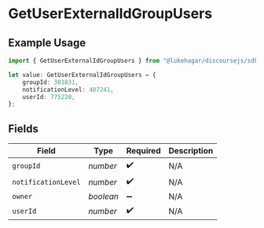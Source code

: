 # GetUserExternalIdGroupUsers

## Example Usage

```typescript
import { GetUserExternalIdGroupUsers } from "@lukehagar/discoursejs/sdk/models/operations";

let value: GetUserExternalIdGroupUsers = {
    groupId: 301831,
    notificationLevel: 407241,
    userId: 775220,
};
```

## Fields

| Field               | Type                | Required            | Description         |
| ------------------- | ------------------- | ------------------- | ------------------- |
| `groupId`           | *number*            | :heavy_check_mark:  | N/A                 |
| `notificationLevel` | *number*            | :heavy_check_mark:  | N/A                 |
| `owner`             | *boolean*           | :heavy_minus_sign:  | N/A                 |
| `userId`            | *number*            | :heavy_check_mark:  | N/A                 |